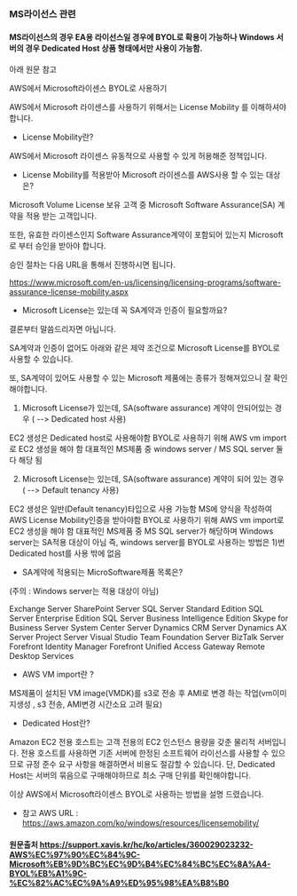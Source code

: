 ### MS라이선스 관련
#### MS라이선스의 경우 EA용 라이선스일 경우에 BYOL로 확용이 가능하나 Windows 서버의 경우 Dedicated Host 상품 형태에서만 사용이 가능함. 
아래 원문 참고



AWS에서 Microsoft라이센스 BYOL로 사용하기
 

AWS에서 Microsoft 라이센스를 사용하기 위해서는 License Mobility 를 이해하셔야 합니다.

 

- License Mobility란?

AWS에서 Microsoft 라이센스 유동적으로 사용할 수 있게 허용해준 정책입니다.

 

- License Mobility를 적용받아 Microsoft 라이센스를 AWS사용 할 수 있는 대상은?

Microsoft Volume License 보유 고객 중 Microsoft Software Assurance(SA) 계약을 적용 받는 고객입니다.

또한, 유효한 라이센스인지 Software Assurance계약이 포함되어 있는지 Microsoft로 부터 승인을 받아야 합니다. 

승인 절차는 다음 URL을 통해서 진행하시면 됩니다.

 https://www.microsoft.com/en-us/licensing/licensing-programs/software-assurance-license-mobility.aspx

 

- Microsoft License는 있는데 꼭 SA계약과 인증이 필요할까요?

결론부터 말씀드리자면 아닙니다.

SA계약과 인증이 없어도 아래와 같은 제약 조건으로  Microsoft License를 BYOL로 사용할 수 있습니다.

또, SA계약이 있어도 사용할 수 있는 Microsoft 제품에는 종류가 정해져있으니 잘 확인해야합니다.

 

1) Microsoft License가 있는데, SA(software assurance) 계약이 안되어있는 경우 ( --> Dedicated host 사용)

EC2 생성은 Dedicated host로 사용해야함
BYOL로 사용하기 위해 AWS vm import로 EC2 생성을 해야 함
대표적인 MS제품 중 windows server / MS SQL server 둘 다 해당 됨
 

  2) Microsoft License는 있는데, SA(software assurance) 계약이 되어 있는 경우 ( --> Default tenancy 사용)

EC2 생성은 일반(Default tenancy)타입으로 사용 가능함
MS에 양식을 작성하여 AWS License Mobility인증을 받아야함
BYOL로 사용하기 위해 AWS vm import로 EC2 생성을 해야 함
대표적인 MS제품 중 MS SQL server가 해당하며 Windows server는 SA적용 대상이 아님
즉, windows server를 BYOL로 사용하는 방법은 1)번 Dedicated host를 사용 밖에 없음
 

* SA계약에 적용되는 MicroSoftware제품 목록은?

(주의 : Windows server는 적용 대상이 아님)

Exchange Server
SharePoint Server
SQL Server Standard Edition
SQL Server Enterprise Edition
SQL Server Business Intelligence Edition
Skype for Business Server
System Center Server
Dynamics CRM Server
Dynamics AX Server
Project Server
Visual Studio Team Foundation Server
BizTalk Server
Forefront Identity Manager
Forefront Unified Access Gateway
Remote Desktop Services

 

* AWS VM import란 ?

 MS제품이 설치된 VM image(VMDK)를 s3로 전송 후 AMI로 변경 하는 작업(vm이미지생성 , s3 전송, AMI변경 시간소요 고려 필요)

 

* Dedicated Host란? 

Amazon EC2 전용 호스트는 고객 전용의 EC2 인스턴스 용량을 갖춘 물리적 서버입니다. 전용 호스트를 사용하면 기존 서버에 한정된 소프트웨어 라이선스를 사용할 수 있으므로 규정 준수 요구 사항을 해결하면서 비용도 절감할 수 있습니다. 단, Dedicated Host는 서버의 묶음으로 구매해야하므로 최소 구매 단위를 확인해야합니다.

 

이상 AWS에서 Microsoft라이센스 BYOL로 사용하는 방법을 설명 드렸습니다.

 

 

* 참고 AWS URL : https://aws.amazon.com/ko/windows/resources/licensemobility/


#### 원문출처 https://support.xavis.kr/hc/ko/articles/360029023232-AWS%EC%97%90%EC%84%9C-Microsoft%EB%9D%BC%EC%9D%B4%EC%84%BC%EC%8A%A4-BYOL%EB%A1%9C-%EC%82%AC%EC%9A%A9%ED%95%98%EA%B8%B0
